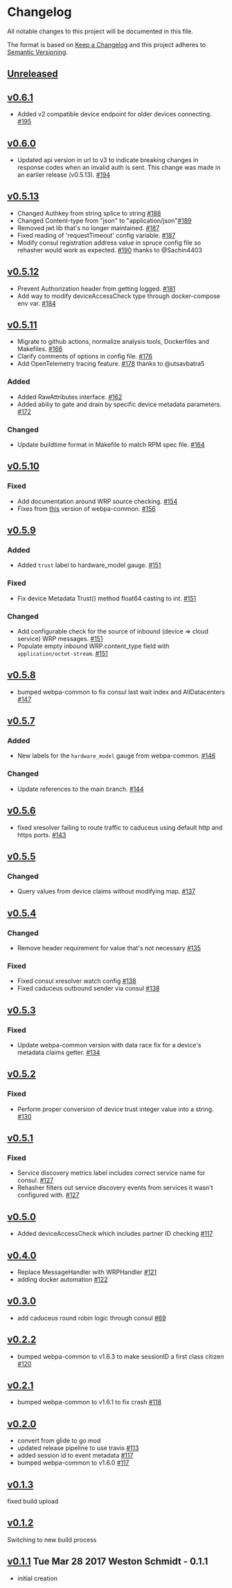 # Changelog
All notable changes to this project will be documented in this file.

The format is based on [Keep a Changelog](http://keepachangelog.com/en/1.0.0/)
and this project adheres to [Semantic Versioning](http://semver.org/spec/v2.0.0.html).

## [Unreleased]

## [v0.6.1]
- Added v2 compatible device endpoint for older devices connecting. [#195](https://github.com/xmidt-org/talaria/pull/195)

## [v0.6.0]
- Updated api version in url to v3 to indicate breaking changes in response codes when an invalid auth is sent.  This change was made in an earlier release (v0.5.13). [#194](https://github.com/xmidt-org/talaria/pull/194)

## [v0.5.13]
- Changed Authkey from string splice to string [#188](https://github.com/xmidt-org/talaria/pull/188)
- Changed Content-type from "json" to "application/json"[#189](https://github.com/xmidt-org/talaria/pull/189)
- Removed jwt lib that's no longer maintained. [#187](https://github.com/xmidt-org/talaria/pull/187)
- Fixed reading of 'requestTimeout' config variable. [#187](https://github.com/xmidt-org/talaria/pull/187)
- Modify consul registration address value in spruce config file so rehasher would work as expected. [#190](https://github.com/xmidt-org/talaria/pull/190) thanks to @Sachin4403 

## [v0.5.12]
- Prevent Authorization header from getting logged. [#181](https://github.com/xmidt-org/talaria/pull/181)
- Add way to modify deviceAccessCheck type through docker-compose env var. [#184](https://github.com/xmidt-org/talaria/pull/184)

## [v0.5.11]
- Migrate to github actions, normalize analysis tools, Dockerfiles and Makefiles. [#166](https://github.com/xmidt-org/talaria/pull/166)
- Clarify comments of options in config file. [#176](https://github.com/xmidt-org/talaria/pull/176)
- Add OpenTelemetry tracing feature. [#178](https://github.com/xmidt-org/talaria/pull/178) thanks to @utsavbatra5

### Added
- Added RawAttributes interface. [#162](https://github.com/xmidt-org/talaria/pull/162)
- Added abiliy to gate and drain by specific device metadata parameters. [#172](https://github.com/xmidt-org/talaria/pull/172)

### Changed
- Update buildtime format in Makefile to match RPM spec file. [#164](https://github.com/xmidt-org/talaria/pull/164)

## [v0.5.10]
### Fixed
- Add documentation around WRP source checking. [#154](https://github.com/xmidt-org/talaria/pull/154)
- Fixes from [this](https://github.com/xmidt-org/webpa-common/blob/main/CHANGELOG.md#v1108) version of webpa-common. [#156](https://github.com/xmidt-org/talaria/pull/156)


## [v0.5.9]
### Added
- Added `trust` label to hardware_model gauge. [#151](https://github.com/xmidt-org/talaria/pull/151)

### Fixed
- Fix device Metadata Trust() method float64 casting to int. [#151](https://github.com/xmidt-org/talaria/pull/151)

### Changed
- Add configurable check for the source of inbound (device => cloud service) WRP messages. [#151](https://github.com/xmidt-org/talaria/pull/151)
- Populate empty inbound WRP.content_type field with `application/octet-stream`. [#151](https://github.com/xmidt-org/talaria/pull/151)


## [v0.5.8]
- bumped webpa-common to fix consul last wait index and AllDatacenters [#147](https://github.com/xmidt-org/talaria/pull/147)

## [v0.5.7]
### Added
- New labels for the `hardware_model` gauge from webpa-common. [#146](https://github.com/xmidt-org/talaria/pull/146)

### Changed 
- Update references to the main branch. [#144](https://github.com/xmidt-org/talaria/pull/144)


## [v0.5.6]
- fixed xresolver failing to route traffic to caduceus using default http and https ports. [#143](https://github.com/xmidt-org/talaria/pull/143)

## [v0.5.5]
### Changed
- Query values from device claims without modifying map. [#137](https://github.com/xmidt-org/talaria/pull/137)


## [v0.5.4]
### Changed
- Remove header requirement for value that's not necessary [#135](https://github.com/xmidt-org/talaria/pull/135)

### Fixed
- Fixed consul xresolver watch config [#138](https://github.com/xmidt-org/talaria/pull/138)
- Fixed caduceus outbound sender via consul [#138](https://github.com/xmidt-org/talaria/pull/138)


## [v0.5.3]
### Fixed
- Update webpa-common version with data race fix for a device's metadata claims getter. [#134](https://github.com/xmidt-org/talaria/pull/134)

## [v0.5.2]
### Fixed
- Perform proper conversion of device trust integer value into a string. [#130](https://github.com/xmidt-org/talaria/pull/130)

## [v0.5.1]
### Fixed
- Service discovery metrics label includes correct service name for consul. [#127](https://github.com/xmidt-org/talaria/pull/127)
- Rehasher filters out service discovery events from services it wasn't configured with. [#127](https://github.com/xmidt-org/talaria/pull/127)

## [v0.5.0]
- Added deviceAccessCheck which includes partner ID checking [#117](https://github.com/xmidt-org/talaria/pull/117)

## [v0.4.0]
- Replace MessageHandler with WRPHandler [#121](https://github.com/xmidt-org/talaria/pull/121)
- adding docker automation [#122](https://github.com/xmidt-org/talaria/pull/122)

## [v0.3.0]
- add caduceus round robin logic through consul [#69](https://github.com/xmidt-org/talaria/pull/69)

## [v0.2.2]
- bumped webpa-common to v1.6.3 to make sessionID a first class citizen [#120](https://github.com/xmidt-org/talaria/pull/120)

## [v0.2.1]
- bumped webpa-common to v1.6.1 to fix crash [#118](https://github.com/xmidt-org/talaria/pull/118)

## [v0.2.0]
- convert from glide to go mod
- updated release pipeline to use travis [#113](https://github.com/xmidt-org/talaria/pull/113)
- added session id to event metadata [#117](https://github.com/xmidt-org/talaria/pull/117)
- bumped webpa-common to v1.6.0 [#117](https://github.com/xmidt-org/talaria/pull/117)

## [v0.1.3]
fixed build upload

## [v0.1.2]
Switching to new build process

## [v0.1.1] Tue Mar 28 2017 Weston Schmidt - 0.1.1
- initial creation

[Unreleased]: https://github.com/xmidt-org/talaria/compare/v0.6.1...HEAD
[v0.6.1]: https://github.com/xmidt-org/talaria/compare/v0.6.0...v0.6.1
[v0.6.0]: https://github.com/xmidt-org/talaria/compare/v0.5.13...v0.6.0
[v0.5.13]: https://github.com/xmidt-org/talaria/compare/v0.5.12...v0.5.13
[v0.5.12]: https://github.com/xmidt-org/talaria/compare/v0.5.11...v0.5.12
[v0.5.11]: https://github.com/xmidt-org/talaria/compare/v0.5.10...v0.5.11
[v0.5.10]: https://github.com/xmidt-org/talaria/compare/v0.5.9...v0.5.10
[v0.5.9]: https://github.com/xmidt-org/talaria/compare/v0.5.8...v0.5.9
[v0.5.8]: https://github.com/xmidt-org/talaria/compare/v0.5.7...v0.5.8
[v0.5.7]: https://github.com/xmidt-org/talaria/compare/v0.5.6...v0.5.7
[v0.5.6]: https://github.com/xmidt-org/talaria/compare/v0.5.5...v0.5.6
[v0.5.5]: https://github.com/xmidt-org/talaria/compare/v0.5.4...v0.5.5
[v0.5.4]: https://github.com/xmidt-org/talaria/compare/v0.5.3...v0.5.4
[v0.5.3]: https://github.com/xmidt-org/talaria/compare/v0.5.2...v0.5.3
[v0.5.2]: https://github.com/xmidt-org/talaria/compare/v0.5.1...v0.5.2
[v0.5.1]: https://github.com/xmidt-org/talaria/compare/v0.5.0...v0.5.1
[v0.5.0]: https://github.com/xmidt-org/talaria/compare/v0.4.0...v0.5.0
[v0.4.0]: https://github.com/xmidt-org/talaria/compare/v0.3.0...v0.4.0
[v0.3.0]: https://github.com/xmidt-org/talaria/compare/v0.2.2...v0.3.0
[v0.2.2]: https://github.com/xmidt-org/talaria/compare/v0.2.1...v0.2.2
[v0.2.1]: https://github.com/xmidt-org/talaria/compare/v0.2.0...v0.2.1
[v0.2.0]: https://github.com/xmidt-org/talaria/compare/v0.1.3...v0.2.0
[v0.1.3]: https://github.com/xmidt-org/talaria/compare/v0.1.2...v0.1.3
[v0.1.2]: https://github.com/xmidt-org/talaria/compare/v0.1.1...v0.1.2
[v0.1.1]: https://github.com/xmidt-org/talaria/compare/v0.1.0...v0.1.1
